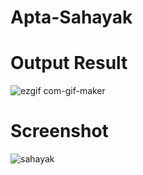 # Apta-Sahayak
# Output Result
![ezgif com-gif-maker](https://user-images.githubusercontent.com/112925756/189576030-ce676f9a-55bb-4f6f-8452-657301685f0f.gif)

# Screenshot
![sahayak](https://user-images.githubusercontent.com/112925756/189523620-82659f78-75c6-4757-b928-15265d1fa77c.jpg)
